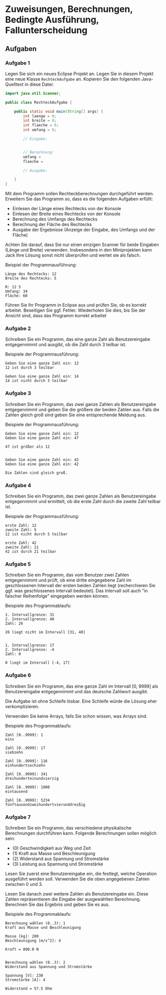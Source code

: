 # Zuweisungen, Berechnungen, Bedingte Ausführung, Fallunterscheidung

## Aufgaben

### Aufgabe 1

Legen Sie sich ein neues Eclipse Projekt an. Legen Sie in diesem Projekt eine neue Klasse `RechteckAufgabe` an. Kopieren Sie den folgenden Java-Quelltext in diese Datei:

```java
import java.util.Scanner;

public class RechteckAufgabe {

	public static void main(String[] args) {
		int laenge = 0;
		int breite = 0;
		int flaeche = 0;
		int umfang = 0;

		// Eingabe:


		// Berechnung:
		umfang =
		flaeche =

		// Ausgabe:

	}
}
```

Mit dem Programm sollen Rechteckberechnungen durchgeführt werden. Erweitern Sie das Programm so, dass es die folgenden Aufgaben erfüllt:

- Einlesen der Länge eines Rechtecks von der Konsole
- Einlesen der Breite eines Rechtecks von der Konsole
- Berechnung des Umfangs des Rechtecks
- Berechnung der Fläche des Rechtecks
- Ausgabe der Ergebnisse (Anzeige der Eingabe, des Umfangs und der Fläche)

Achten Sie darauf, dass Sie nur einen einzigen Scanner für beide Eingaben (Länge und Breite) verwenden. Insbesondere in den Miniprojekten kann Jack Ihre Lösung sonst nicht überprüfen und wertet sie als falsch.

Beispiel der Programmausführung:

```
Länge des Rechtecks: 12
Breite des Rechtecks: 5

R: 12 5
Umfang: 34
Fläche: 60
```

Führen Sie Ihr Programm in Eclipse aus und prüfen Sie, ob es korrekt arbeitet. Beseitigen Sie ggf. Fehler. Wiederholen Sie dies, bis Sie der Ansicht sind, dass das Programm korrekt arbeitet

### Aufgabe 2

Schreiben Sie ein Programm, das eine ganze Zahl als Benutzereingabe entgegennimmt und ausgibt, ob die Zahl durch 3 teilbar ist.

Beispiele der Programmausführung:

```
Geben Sie eine ganze Zahl ein: 12
12 ist durch 3 teilbar

Geben Sie eine ganze Zahl ein: 14
14 ist nicht durch 3 teilbar
```

### Aufgabe 3

Schreiben Sie ein Programm, das zwei ganze Zahlen als Benutzereingabe entgegennimmt und geben Sie die größere der beiden Zahlen aus. Falls die Zahlen gleich groß sind geben Sie eine entsprechende Meldung aus.

Beispiele der Programmausführung:

```
Geben Sie eine ganze Zahl ein: 12
Geben Sie eine ganze Zahl ein: 47

47 ist größer als 12


Geben Sie eine ganze Zahl ein: 42
Geben Sie eine ganze Zahl ein: 42

Die Zahlen sind gleich groß.
```

### Aufgabe 4

Schreiben Sie ein Programm, das zwei ganze Zahlen als Benutzereingabe entgegennimmt und ermittelt, ob die erste Zahl durch die zweite Zahl teilbar ist.

Beispiele der Programmausführung:

```
erste Zahl: 12
zweite Zahl: 5
12 ist nicht durch 5 teilbar

erste Zahl: 42
zweite Zahl: 21
42 ist durch 21 teilbar
```

### Aufgabe 5

Schreiben Sie ein Programm, das vom Benutzer zwei Zahlen entgegennimmt und prüft, ob eine dritte eingegebene Zahl im geschlossenen Intervall der ersten beiden Zahlen liegt (recherchieren Sie ggf. was geschlossenes Intervall bedeutet). Das Intervall soll auch "in falscher Reihenfolge" eingegeben werden können.

Beispiele des Programmablaufs:

```
1. Intervallgrenze: 31
2. Intervallgrenze: 40
Zahl: 26

26 liegt nicht im Intervall [31, 40]


1. Intervallgrenze: 17
2. Intervallgrenze: -4
Zahl: 0

0 liegt im Intervall [-4, 17]
```

### Aufgabe 6

Schreiben Sie ein Programm, das eine ganze Zahl im Intervall [0, 9999] als Benutzereingabe entgegennimmt und das deutsche Zahlwort ausgibt.

Die Aufgabe ist ohne Schleife lösbar. Eine Schleife würde die Lösung eher verkomplizieren.

Verwenden Sie keine Arrays, falls Sie schon wissen, was Arrays sind.

Beispiele des Programmablaufs:

```
Zahl [0..9999]: 1
eins

Zahl [0..9999]: 17
siebzehn

Zahl [0..9999]: 116
einhundertsechzehn

Zahl [0..9999]: 341
dreihunderteinundvierzig

Zahl [0..9999]: 1000
eintausend

Zahl [0..9999]: 5234
fünftausendzweihundertvierunddreißig
```

### Aufgabe 7

Schreiben Sie ein Programm, das verschiedene physikalische Berechnungen durchführen kann. Folgende Berechnungen sollen möglich sein:

- (0) Geschwindigkeit aus Weg und Zeit
- (1) Kraft aus Masse und Beschleunigung
- (2) Widerstand aus Spannung und Stromstärke
- (3) Leistung aus Spannung und Stromstärke

Lesen Sie zuerst eine Benutzereingabe ein, die festlegt, welche Operation ausgeführt werden soll. Verwenden Sie die oben angegebenen Zahlen zwischen 0 und 3.

Lesen Sie danach zwei weitere Zahlen als Benutzereingabe ein. Diese Zahlen repräsentieren die
Eingabe der ausgewählten Berechnung. Berechnen Sie das Ergebnis und geben Sie es aus.

Beispiele des Programmablaufs:

```
Berechnung wählen (0..3): 1
Kraft aus Masse und Beschleunigung

Masse [kg]: 200
Beschleunigung [m/s^2]: 4

Kraft = 800.0 N


Berechnung wählen (0..3): 2
Widerstand aus Spannung und Stromstärke

Spannung [V]: 230
Stromstärke [A]: 4

Widerstand = 57.5 Ohm
```
